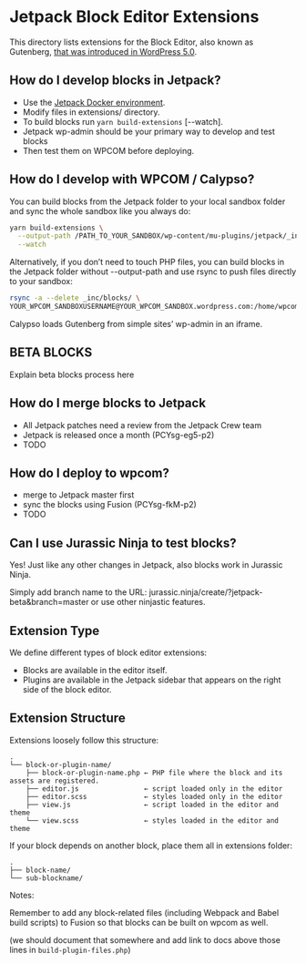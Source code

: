# Jetpack Block Editor Extensions

This directory lists extensions for the Block Editor, also known as Gutenberg,
[that was introduced in WordPress 5.0](https://wordpress.org/news/2018/12/bebo/).

## How do I develop blocks in Jetpack?

- Use the [Jetpack Docker environment](https://github.com/Automattic/jetpack/tree/master/docker#readme).
- Modify files in extensions/ directory.
- To build blocks run `yarn build-extensions` [--watch].
- Jetpack wp-admin should be your primary way to develop and test blocks
- Then test them on WPCOM before deploying.

## How do I develop with WPCOM / Calypso?
You can build blocks from the Jetpack folder to your local sandbox folder and sync the whole sandbox like you always do:

```bash
yarn build-extensions \
  --output-path /PATH_TO_YOUR_SANDBOX/wp-content/mu-plugins/jetpack/_inc/blocks/ \
  --watch
```

Alternatively, if you don’t need to touch PHP files, you can build blocks in the Jetpack folder without --output-path and use rsync to push files directly to your sandbox:


```bash
rsync -a --delete _inc/blocks/ \
YOUR_WPCOM_SANDBOXUSERNAME@YOUR_WPCOM_SANDBOX.wordpress.com:/home/wpcom/public_html/wp-content/mu-plugins/jetpack/_inc/blocks/﻿
```

Calypso loads Gutenberg from simple sites’ wp-admin in an iframe.

## BETA BLOCKS
Explain beta blocks process here

## How do I merge blocks to Jetpack
- All Jetpack patches need a review from the Jetpack Crew team
- Jetpack is released once a month (PCYsg-eg5-p2)
- TODO

## How do I deploy to wpcom?
- merge to Jetpack master first
- sync the blocks using Fusion (PCYsg-fkM-p2)
- TODO

## Can I use Jurassic Ninja to test blocks?
Yes! Just like any other changes in Jetpack, also blocks work in Jurassic Ninja.

Simply add branch name to the URL: jurassic.ninja/create/?jetpack-beta&branch=master or use other ninjastic features.

## Extension Type

We define different types of block editor extensions:

- Blocks are available in the editor itself.
- Plugins are available in the Jetpack sidebar that appears on the right side of the block editor.

## Extension Structure

Extensions loosely follow this structure:

```
.
└── block-or-plugin-name/
	├── block-or-plugin-name.php ← PHP file where the block and its assets are registered.
	├── editor.js                ← script loaded only in the editor
	├── editor.scss              ← styles loaded only in the editor
	├── view.js                  ← script loaded in the editor and theme
	└── view.scss                ← styles loaded in the editor and theme
```

If your block depends on another block, place them all in extensions folder:

```
.
├── block-name/
└── sub-blockname/
```

Notes:

Remember to add any block-related files (including Webpack and Babel build scripts) to Fusion so that blocks can be built on wpcom as well.

(we should document that somewhere and add link to docs above those lines in `build-plugin-files.php`)
